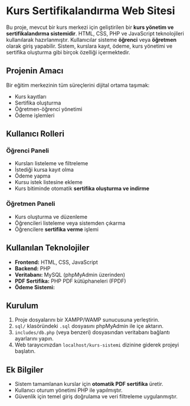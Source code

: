 # Kurs Sertifikalandırma Web Sitesi

Bu proje, mevcut bir kurs merkezi için geliştirilen bir **kurs yönetim ve sertifikalandırma sistemidir**. HTML, CSS, PHP ve JavaScript teknolojileri kullanılarak hazırlanmıştır. Kullanıcılar sisteme **öğrenci** veya **öğretmen** olarak giriş yapabilir. Sistem, kurslara kayıt, ödeme, kurs yönetimi ve sertifika oluşturma gibi birçok özelliği içermektedir.

##  Projenin Amacı

Bir eğitim merkezinin tüm süreçlerini dijital ortama taşımak:
- Kurs kayıtları
- Sertifika oluşturma
- Öğretmen-öğrenci yönetimi
- Ödeme işlemleri

##  Kullanıcı Rolleri

###  Öğrenci Paneli
- Kursları listeleme ve filtreleme
- İstediği kursa kayıt olma
- Ödeme yapma
- Kursu istek listesine ekleme
- Kurs bitiminde otomatik **sertifika oluşturma ve indirme**

###  Öğretmen Paneli
- Kurs oluşturma ve düzenleme
- Öğrencileri listeleme veya sistemden çıkarma
- Öğrencilere **sertifika verme** işlemi

##  Kullanılan Teknolojiler

- **Frontend:** HTML, CSS, JavaScript
- **Backend:** PHP
- **Veritabanı:** MySQL (phpMyAdmin üzerinden)
- **PDF Sertifika:** PHP PDF kütüphaneleri (FPDF)
- **Ödeme Sistemi:** 


##  Kurulum

1. Proje dosyalarını bir XAMPP/WAMP sunucusuna yerleştirin.
2. `sql/` klasöründeki `.sql` dosyasını phpMyAdmin ile içe aktarın.
3. `includes/db.php` (veya benzeri) dosyasından veritabanı bağlantı ayarlarını yapın.
4. Web tarayıcınızdan `localhost/kurs-sistemi` dizinine giderek projeyi başlatın.


##  Ek Bilgiler

- Sistem tamamlanan kurslar için **otomatik PDF sertifika** üretir.
- Kullanıcı oturum yönetimi PHP ile yapılmıştır.
- Güvenlik için temel giriş doğrulama ve veri filtreleme uygulanmıştır.




